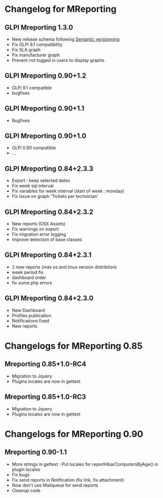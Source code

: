 Changelog for MReporting
========================

GLPI Mreporting 1.3.0
---------------------

* New release schema following [Semantic versionning](http://semver.org)
* Fix GLPi 9.1 compatibility
* Fix SLA graph
* Fix manufacturer graph
* Prevent not logged in users to display graphs

GLPI Mreporting 0.90+1.2
------------------------

* GLPi 9.1 compatible
* bugfixes

GLPI Mreporting 0.90+1.1
------------------------

* Bugfixes

GLPI Mreporting 0.90+1.0
------------------------

* GLPi 0.90 compatible
* ...


GLPI Mreporting 0.84+2.3.3
--------------------------

* Export : keep selected dates
* Fix week sql interval
* Fix variables for week interval (start of week : monday)
* Fix issue on graph 'Tickets per technician'


GLPI Mreporting 0.84+2.3.2
--------------------------

* New reports (OSX Assets)
* Fix warnings on export
* Fix migration error logging
* Improve detection of base classes


GLPI Mreporting 0.84+2.3.1
--------------------------

* 2 new reports (max os and linux version distribtion)
* week period fix
* dashboard order
* fix some php errors


GLPI Mreporting 0.84+2.3.0
--------------------------

* New Dashboard
* Profiles publication.
* Notifications fixed
* New reports


Changelogs for MReporting 0.85
==============================

Mreporting 0.85+1.0-RC4
-----------------------

* Migration to Jquery
* Plugins locales are now in gettext



Mreporting 0.85+1.0-RC3
-----------------------

* Migration to Jquery
* Plugins locales are now in gettext


Changelogs for MReporting 0.90
==============================

Mreporting 0.90-1.1
-------------------

* More strings in gettext : Put locales for reportHbarComputersByAge() in plugin locales
* Fix bugs
* Fix send reports in Notification (fix link, fix attachment)
* Now don't use Mailqueue for send reports
* Cleanup code

